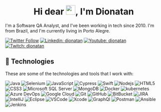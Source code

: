 <h1 align="center">Hi dear <img src="https://raw.githubusercontent.com/kaueMarques/kaueMarques/master/hi.gif" width="30px">, I'm Dionatan</h1>


I'm a Software QA Analyst, and I've been working in tech since 2010. I'm from Brazil, and I'm currently living in Porto Alegre.

[![Twitter Follow](https://img.shields.io/badge/Twitter-1DA1F2?style=for-the-badge&logo=twitter&logoColor=white)](https://twitter.com/dionatanc)
[![Linkedin: dionatan](https://img.shields.io/badge/LinkedIn-0077B5?style=for-the-badge&logo=linkedin&logoColor=white&link=https://www.linkedin.com/in/carvalhodionatan/)](https://www.linkedin.com/in/carvalhodionatan/)
[![Youtube: dionatan](https://img.shields.io/badge/YouTube-FF0000?style=for-the-badge&logo=youtube&logoColor=white&link=http://youtube.com/)](http://youtube.com/)
[![Twitch: dionatan](https://img.shields.io/badge/Twitch-9146FF?style=for-the-badge&logo=twitch&logoColor=white&link=https://www.twitch.tv/)](https://www.twitch.tv/)

## 🚀 Technologies

These are some of the technologies and tools that I work with:

![Java](https://img.shields.io/badge/-Java-007396?style=for-the-badge&logo=java)
![Selenium](https://img.shields.io/badge/Selenium-43B02A?style=for-the-badge&logo=Selenium&logoColor=white)
![JavaScript](https://img.shields.io/badge/JavaScript-F7DF1E?style=for-the-badge&logo=javascript&logoColor=black)
![Cypress](https://img.shields.io/badge/Cypress-17202C?style=for-the-badge&logo=cypress&logoColor=white)
![Swift](https://img.shields.io/badge/Swift-FA7343?style=for-the-badge&logo=swift&logoColor=white)
![Nodejs](https://img.shields.io/badge/-Nodejs-339933?style=for-the-badge&logo=Node.js&logoColor=white)
![HTML5](https://img.shields.io/badge/-HTML5-E34F26?style=for-the-badge&logo=html5&logoColor=white)
![CSS3](https://img.shields.io/badge/-CSS3-1572B6?style=for-the-badge&logo=css3)
![Microsoft SQL Server](https://img.shields.io/badge/-SQL%20Server-CC2927?style=for-the-badge&logo=microsoft-sql-server&logoColor=white)
![MongoDB](https://img.shields.io/badge/-MongoDB-black?style=for-the-badge&logo=mongodb)
![Docker](https://img.shields.io/badge/Docker-2CA5E0?style=for-the-badge&logo=docker&logoColor=white)
![kubernetes](https://img.shields.io/badge/kubernetes-326ce5.svg?&style=for-the-badge&logo=kubernetes&logoColor=white)
![Azure DevOps](https://img.shields.io/badge/Azure_DevOps-0078D7?style=for-the-badge&logo=azure-devops&logoColor=white)
![Google Cloud](https://img.shields.io/badge/Google%20Cloud-4285F4?style=for-the-badge&logo=google-cloud&logoColor=white)
![Git](https://img.shields.io/badge/Git-F05032?style=for-the-badge&logo=git&logoColor=white)
![GitHub](https://img.shields.io/badge/-GitHub-181717?style=for-the-badge&logo=github)
![BitBucket](https://img.shields.io/badge/Bitbucket-330F63?style=for-the-badge&logo=bitbucket&logoColor=white)
![JIRA](https://img.shields.io/badge/Jira-0052CC?style=for-the-badge&logo=Jira&logoColor=white)
![IntelliJ](https://img.shields.io/badge/IntelliJIDEA-000000.svg?style=for-the-badge&logo=intellij-idea&logoColor=white)
![Eclipse](https://img.shields.io/badge/Eclipse-2C2255?style=for-the-badge&logo=eclipse&logoColor=white)
![VSCode](https://img.shields.io/badge/-VSCode-007ACC?style=for-the-badge&logo=visual-studio-code&logoColor=white)
![Xcode](https://img.shields.io/badge/Xcode-007ACC?style=for-the-badge&logo=Xcode&logoColor=white)
![GraphQl](https://img.shields.io/badge/GraphQl-E10098?style=for-the-badge&logo=graphql&logoColor=white)
![Postman](https://img.shields.io/badge/Postman-FF6C37?style=for-the-badge&logo=Postman&logoColor=white)
![Ansible](https://img.shields.io/badge/Ansible-000000?style=for-the-badge&logo=ansible&logoColor=white)
![Jenkins](https://img.shields.io/badge/Jenkins-D24939?style=for-the-badge&logo=Jenkins&logoColor=white)

